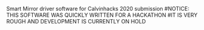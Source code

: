 Smart Mirror driver software for Calvinhacks 2020 submission
#NOTICE: THIS SOFTWARE WAS QUICKLY WRITTEN FOR A HACKATHON
#IT IS VERY ROUGH AND DEVELOPMENT IS CURRENTLY ON HOLD
